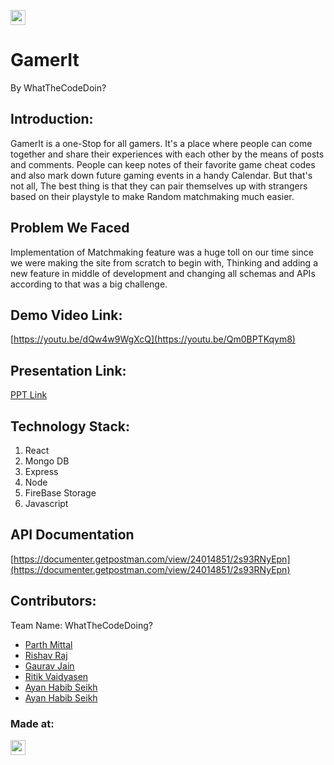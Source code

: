 <a href="https://hack36.com"> <img src="https://i.postimg.cc/RFFWF4vg/built-at-hack.jpg" height=24px> </a>

# GamerIt
By WhatTheCodeDoin?

## Introduction:
  GamerIt is a one-Stop for all gamers. It's a place where people can come together and share their experiences with each other by the means of posts and comments. People can keep notes of their favorite game cheat codes and also mark down future gaming events in a handy Calendar. But that's not all, The best thing is that they can pair themselves up with strangers based on their playstyle to make Random matchmaking much easier.
  
## Problem We Faced
  Implementation of Matchmaking feature was a huge toll on our time since we were making the site from scratch to begin with, Thinking and adding a new feature in middle of development and changing all schemas and APIs according to that was a big challenge.
  
## Demo Video Link:
  [https://youtu.be/dQw4w9WgXcQ](https://youtu.be/Qm0BPTKqym8)
  
## Presentation Link:
  [PPT Link](https://drive.google.com/file/d/1m1AriT8eDP2q2D3QhalNyRt8e_B60Jr8/view?usp=share_link)
  

## Technology Stack:
  1) React
  2) Mongo DB
  3) Express
  4) Node
  5) FireBase Storage
  6) Javascript

## API Documentation
[https://documenter.getpostman.com/view/24014851/2s93RNyEpn](https://documenter.getpostman.com/view/24014851/2s93RNyEpn)

## Contributors:

Team Name: WhatTheCodeDoing?

* [Parth Mittal](https://github.com/Parthtrap)
* [Rishav Raj](https://github.com/Kitashi14)
* [Gaurav Jain](https://github.com/Gauarv-Jain)
* [Ritik Vaidyasen](https://github.com/vaidyasen)
* [Ayan Habib Seikh](https://github.com/ayansk2002)
* [Ayan Habib Seikh](https://github.com/Ariyan-Sk)


### Made at:
<a href="https://hack36.com"> <img src="https://i.postimg.cc/RFFWF4vg/built-at-hack.jpg" height=24px> </a>
